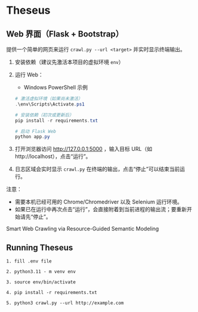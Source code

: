 # Theseus
## Web 界面（Flask + Bootstrap）

提供一个简单的网页来运行 `crawl.py --url <target>` 并实时显示终端输出。

1) 安装依赖（建议先激活本项目的虚拟环境 `env`）

2) 运行 Web：

	- Windows PowerShell 示例

	```powershell
	# 激活虚拟环境（如果尚未激活）
	.\env\Scripts\Activate.ps1

	# 安装依赖（初次或更新后）
	pip install -r requirements.txt

	# 启动 Flask Web
	python app.py
	```

3) 打开浏览器访问 http://127.0.0.1:5000 ，输入目标 URL（如 http://localhost），点击“运行”。

4) 日志区域会实时显示 `crawl.py` 在终端的输出，点击“停止”可以结束当前运行。

注意：
 - 需要本机已经可用的 Chrome/Chromedriver 以及 Selenium 运行环境。
 - 如果已在运行中再次点击“运行”，会直接附着到当前进程的输出流；要重新开始请先“停止”。

Smart Web Crawling via Resource-Guided Semantic Modeling

## Running Theseus

```
1. fill .env file

2. python3.11 - m venv env

3. source env/bin/activate

4. pip install -r requirements.txt

5. python3 crawl.py --url http://example.com
```


